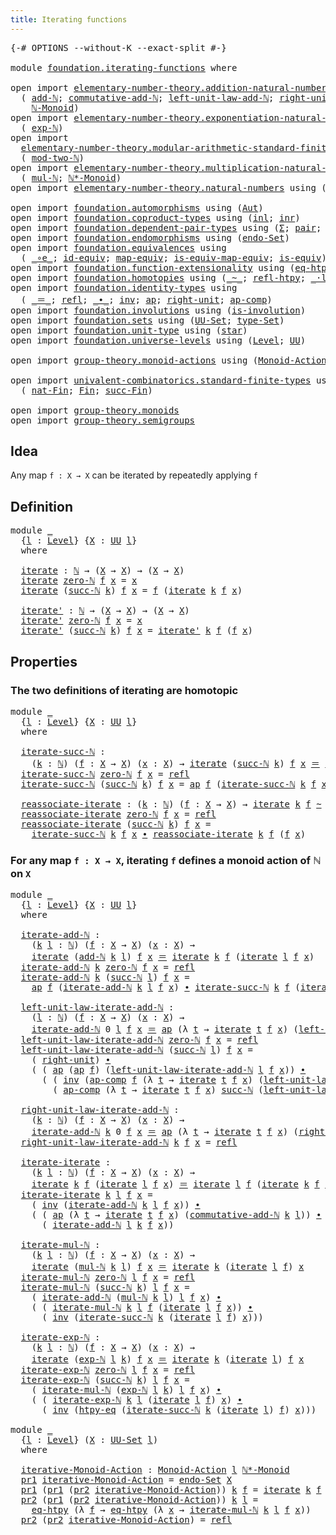 ```yaml
---
title: Iterating functions
---
```


<pre class="Agda"><a id="45" class="Symbol">{-#</a> <a id="49" class="Keyword">OPTIONS</a> <a id="57" class="Pragma">--without-K</a> <a id="69" class="Pragma">--exact-split</a> <a id="83" class="Symbol">#-}</a>

<a id="88" class="Keyword">module</a> <a id="95" href="foundation.iterating-functions.html" class="Module">foundation.iterating-functions</a> <a id="126" class="Keyword">where</a>

<a id="133" class="Keyword">open</a> <a id="138" class="Keyword">import</a> <a id="145" href="elementary-number-theory.addition-natural-numbers.html" class="Module">elementary-number-theory.addition-natural-numbers</a> <a id="195" class="Keyword">using</a>
  <a id="203" class="Symbol">(</a> <a id="205" href="elementary-number-theory.addition-natural-numbers.html#1164" class="Function">add-ℕ</a><a id="210" class="Symbol">;</a> <a id="212" href="elementary-number-theory.addition-natural-numbers.html#2240" class="Function">commutative-add-ℕ</a><a id="229" class="Symbol">;</a> <a id="231" href="elementary-number-theory.addition-natural-numbers.html#1532" class="Function">left-unit-law-add-ℕ</a><a id="250" class="Symbol">;</a> <a id="252" href="elementary-number-theory.addition-natural-numbers.html#1447" class="Function">right-unit-law-add-ℕ</a><a id="272" class="Symbol">;</a>
    <a id="278" href="elementary-number-theory.addition-natural-numbers.html#4840" class="Function">ℕ-Monoid</a><a id="286" class="Symbol">)</a>
<a id="288" class="Keyword">open</a> <a id="293" class="Keyword">import</a> <a id="300" href="elementary-number-theory.exponentiation-natural-numbers.html" class="Module">elementary-number-theory.exponentiation-natural-numbers</a> <a id="356" class="Keyword">using</a>
  <a id="364" class="Symbol">(</a> <a id="366" href="elementary-number-theory.exponentiation-natural-numbers.html#685" class="Function">exp-ℕ</a><a id="371" class="Symbol">)</a>
<a id="373" class="Keyword">open</a> <a id="378" class="Keyword">import</a>
  <a id="387" href="elementary-number-theory.modular-arithmetic-standard-finite-types.html" class="Module">elementary-number-theory.modular-arithmetic-standard-finite-types</a> <a id="453" class="Keyword">using</a>
  <a id="461" class="Symbol">(</a> <a id="463" href="elementary-number-theory.modular-arithmetic-standard-finite-types.html#2970" class="Function">mod-two-ℕ</a><a id="472" class="Symbol">)</a>
<a id="474" class="Keyword">open</a> <a id="479" class="Keyword">import</a> <a id="486" href="elementary-number-theory.multiplication-natural-numbers.html" class="Module">elementary-number-theory.multiplication-natural-numbers</a> <a id="542" class="Keyword">using</a>
  <a id="550" class="Symbol">(</a> <a id="552" href="elementary-number-theory.multiplication-natural-numbers.html#1358" class="Function">mul-ℕ</a><a id="557" class="Symbol">;</a> <a id="559" href="elementary-number-theory.multiplication-natural-numbers.html#8584" class="Function">ℕ*-Monoid</a><a id="568" class="Symbol">)</a>
<a id="570" class="Keyword">open</a> <a id="575" class="Keyword">import</a> <a id="582" href="elementary-number-theory.natural-numbers.html" class="Module">elementary-number-theory.natural-numbers</a> <a id="623" class="Keyword">using</a> <a id="629" class="Symbol">(</a><a id="630" href="elementary-number-theory.natural-numbers.html#1458" class="Datatype">ℕ</a><a id="631" class="Symbol">;</a> <a id="633" href="elementary-number-theory.natural-numbers.html#1479" class="InductiveConstructor">zero-ℕ</a><a id="639" class="Symbol">;</a> <a id="641" href="elementary-number-theory.natural-numbers.html#1492" class="InductiveConstructor">succ-ℕ</a><a id="647" class="Symbol">)</a>

<a id="650" class="Keyword">open</a> <a id="655" class="Keyword">import</a> <a id="662" href="foundation.automorphisms.html" class="Module">foundation.automorphisms</a> <a id="687" class="Keyword">using</a> <a id="693" class="Symbol">(</a><a id="694" href="foundation.automorphisms.html#1297" class="Function">Aut</a><a id="697" class="Symbol">)</a>
<a id="699" class="Keyword">open</a> <a id="704" class="Keyword">import</a> <a id="711" href="foundation.coproduct-types.html" class="Module">foundation.coproduct-types</a> <a id="738" class="Keyword">using</a> <a id="744" class="Symbol">(</a><a id="745" href="foundation.coproduct-types.html#1253" class="InductiveConstructor">inl</a><a id="748" class="Symbol">;</a> <a id="750" href="foundation.coproduct-types.html#1276" class="InductiveConstructor">inr</a><a id="753" class="Symbol">)</a>
<a id="755" class="Keyword">open</a> <a id="760" class="Keyword">import</a> <a id="767" href="foundation.dependent-pair-types.html" class="Module">foundation.dependent-pair-types</a> <a id="799" class="Keyword">using</a> <a id="805" class="Symbol">(</a><a id="806" href="foundation-core.dependent-pair-types.html#515" class="Record">Σ</a><a id="807" class="Symbol">;</a> <a id="809" href="foundation-core.dependent-pair-types.html#588" class="InductiveConstructor">pair</a><a id="813" class="Symbol">;</a> <a id="815" href="foundation-core.dependent-pair-types.html#605" class="Field">pr1</a><a id="818" class="Symbol">;</a> <a id="820" href="foundation-core.dependent-pair-types.html#617" class="Field">pr2</a><a id="823" class="Symbol">)</a>
<a id="825" class="Keyword">open</a> <a id="830" class="Keyword">import</a> <a id="837" href="foundation.endomorphisms.html" class="Module">foundation.endomorphisms</a> <a id="862" class="Keyword">using</a> <a id="868" class="Symbol">(</a><a id="869" href="foundation.endomorphisms.html#947" class="Function">endo-Set</a><a id="877" class="Symbol">)</a>
<a id="879" class="Keyword">open</a> <a id="884" class="Keyword">import</a> <a id="891" href="foundation.equivalences.html" class="Module">foundation.equivalences</a> <a id="915" class="Keyword">using</a>
  <a id="923" class="Symbol">(</a> <a id="925" href="foundation-core.equivalences.html#7869" class="Function Operator">_∘e_</a><a id="929" class="Symbol">;</a> <a id="931" href="foundation-core.equivalences.html#2494" class="Function">id-equiv</a><a id="939" class="Symbol">;</a> <a id="941" href="foundation-core.equivalences.html#1821" class="Function">map-equiv</a><a id="950" class="Symbol">;</a> <a id="952" href="foundation-core.equivalences.html#1876" class="Function">is-equiv-map-equiv</a><a id="970" class="Symbol">;</a> <a id="972" href="foundation-core.equivalences.html#1556" class="Function">is-equiv</a><a id="980" class="Symbol">)</a>
<a id="982" class="Keyword">open</a> <a id="987" class="Keyword">import</a> <a id="994" href="foundation.function-extensionality.html" class="Module">foundation.function-extensionality</a> <a id="1029" class="Keyword">using</a> <a id="1035" class="Symbol">(</a><a id="1036" href="foundation-core.function-extensionality.html#1463" class="Function">eq-htpy</a><a id="1043" class="Symbol">;</a> <a id="1045" href="foundation-core.function-extensionality.html#965" class="Function">htpy-eq</a><a id="1052" class="Symbol">)</a>
<a id="1054" class="Keyword">open</a> <a id="1059" class="Keyword">import</a> <a id="1066" href="foundation.homotopies.html" class="Module">foundation.homotopies</a> <a id="1088" class="Keyword">using</a> <a id="1094" class="Symbol">(</a><a id="1095" href="foundation-core.homotopies.html#627" class="Function Operator">_~_</a><a id="1098" class="Symbol">;</a> <a id="1100" href="foundation-core.homotopies.html#741" class="Function">refl-htpy</a><a id="1109" class="Symbol">;</a> <a id="1111" href="foundation-core.homotopies.html#1877" class="Function Operator">_·l_</a><a id="1115" class="Symbol">)</a>
<a id="1117" class="Keyword">open</a> <a id="1122" class="Keyword">import</a> <a id="1129" href="foundation.identity-types.html" class="Module">foundation.identity-types</a> <a id="1155" class="Keyword">using</a>
  <a id="1163" class="Symbol">(</a> <a id="1165" href="foundation-core.identity-types.html#1865" class="Function Operator">_＝_</a><a id="1168" class="Symbol">;</a> <a id="1170" href="foundation-core.identity-types.html#1820" class="InductiveConstructor">refl</a><a id="1174" class="Symbol">;</a> <a id="1176" href="foundation-core.identity-types.html#2425" class="Function Operator">_∙_</a><a id="1179" class="Symbol">;</a> <a id="1181" href="foundation-core.identity-types.html#2729" class="Function">inv</a><a id="1184" class="Symbol">;</a> <a id="1186" href="foundation-core.identity-types.html#4003" class="Function">ap</a><a id="1188" class="Symbol">;</a> <a id="1190" href="foundation-core.identity-types.html#3074" class="Function">right-unit</a><a id="1200" class="Symbol">;</a> <a id="1202" href="foundation-core.identity-types.html#4263" class="Function">ap-comp</a><a id="1209" class="Symbol">)</a>
<a id="1211" class="Keyword">open</a> <a id="1216" class="Keyword">import</a> <a id="1223" href="foundation.involutions.html" class="Module">foundation.involutions</a> <a id="1246" class="Keyword">using</a> <a id="1252" class="Symbol">(</a><a id="1253" href="foundation.involutions.html#891" class="Function">is-involution</a><a id="1266" class="Symbol">)</a>
<a id="1268" class="Keyword">open</a> <a id="1273" class="Keyword">import</a> <a id="1280" href="foundation.sets.html" class="Module">foundation.sets</a> <a id="1296" class="Keyword">using</a> <a id="1302" class="Symbol">(</a><a id="1303" href="foundation-core.sets.html#1190" class="Function">UU-Set</a><a id="1309" class="Symbol">;</a> <a id="1311" href="foundation-core.sets.html#1304" class="Function">type-Set</a><a id="1319" class="Symbol">)</a>
<a id="1321" class="Keyword">open</a> <a id="1326" class="Keyword">import</a> <a id="1333" href="foundation.unit-type.html" class="Module">foundation.unit-type</a> <a id="1354" class="Keyword">using</a> <a id="1360" class="Symbol">(</a><a id="1361" href="foundation.unit-type.html#1108" class="InductiveConstructor">star</a><a id="1365" class="Symbol">)</a>
<a id="1367" class="Keyword">open</a> <a id="1372" class="Keyword">import</a> <a id="1379" href="foundation.universe-levels.html" class="Module">foundation.universe-levels</a> <a id="1406" class="Keyword">using</a> <a id="1412" class="Symbol">(</a><a id="1413" href="Agda.Primitive.html#597" class="Postulate">Level</a><a id="1418" class="Symbol">;</a> <a id="1420" href="foundation-core.universe-levels.html#235" class="Primitive">UU</a><a id="1422" class="Symbol">)</a>

<a id="1425" class="Keyword">open</a> <a id="1430" class="Keyword">import</a> <a id="1437" href="group-theory.monoid-actions.html" class="Module">group-theory.monoid-actions</a> <a id="1465" class="Keyword">using</a> <a id="1471" class="Symbol">(</a><a id="1472" href="group-theory.monoid-actions.html#607" class="Function">Monoid-Action</a><a id="1485" class="Symbol">)</a>

<a id="1488" class="Keyword">open</a> <a id="1493" class="Keyword">import</a> <a id="1500" href="univalent-combinatorics.standard-finite-types.html" class="Module">univalent-combinatorics.standard-finite-types</a> <a id="1546" class="Keyword">using</a>
  <a id="1554" class="Symbol">(</a> <a id="1556" href="univalent-combinatorics.standard-finite-types.html#5814" class="Function">nat-Fin</a><a id="1563" class="Symbol">;</a> <a id="1565" href="univalent-combinatorics.standard-finite-types.html#2293" class="Function">Fin</a><a id="1568" class="Symbol">;</a> <a id="1570" href="univalent-combinatorics.standard-finite-types.html#7812" class="Function">succ-Fin</a><a id="1578" class="Symbol">)</a>

<a id="1581" class="Keyword">open</a> <a id="1586" class="Keyword">import</a> <a id="1593" href="group-theory.monoids.html" class="Module">group-theory.monoids</a>
<a id="1614" class="Keyword">open</a> <a id="1619" class="Keyword">import</a> <a id="1626" href="group-theory.semigroups.html" class="Module">group-theory.semigroups</a>
</pre>
## Idea

Any map `f : X → X` can be iterated by repeatedly applying `f`

## Definition

<pre class="Agda"><a id="1751" class="Keyword">module</a> <a id="1758" href="foundation.iterating-functions.html#1758" class="Module">_</a>
  <a id="1762" class="Symbol">{</a><a id="1763" href="foundation.iterating-functions.html#1763" class="Bound">l</a> <a id="1765" class="Symbol">:</a> <a id="1767" href="Agda.Primitive.html#597" class="Postulate">Level</a><a id="1772" class="Symbol">}</a> <a id="1774" class="Symbol">{</a><a id="1775" href="foundation.iterating-functions.html#1775" class="Bound">X</a> <a id="1777" class="Symbol">:</a> <a id="1779" href="foundation-core.universe-levels.html#235" class="Primitive">UU</a> <a id="1782" href="foundation.iterating-functions.html#1763" class="Bound">l</a><a id="1783" class="Symbol">}</a>
  <a id="1787" class="Keyword">where</a>
  
  <a id="1798" href="foundation.iterating-functions.html#1798" class="Function">iterate</a> <a id="1806" class="Symbol">:</a> <a id="1808" href="elementary-number-theory.natural-numbers.html#1458" class="Datatype">ℕ</a> <a id="1810" class="Symbol">→</a> <a id="1812" class="Symbol">(</a><a id="1813" href="foundation.iterating-functions.html#1775" class="Bound">X</a> <a id="1815" class="Symbol">→</a> <a id="1817" href="foundation.iterating-functions.html#1775" class="Bound">X</a><a id="1818" class="Symbol">)</a> <a id="1820" class="Symbol">→</a> <a id="1822" class="Symbol">(</a><a id="1823" href="foundation.iterating-functions.html#1775" class="Bound">X</a> <a id="1825" class="Symbol">→</a> <a id="1827" href="foundation.iterating-functions.html#1775" class="Bound">X</a><a id="1828" class="Symbol">)</a>
  <a id="1832" href="foundation.iterating-functions.html#1798" class="Function">iterate</a> <a id="1840" href="elementary-number-theory.natural-numbers.html#1479" class="InductiveConstructor">zero-ℕ</a> <a id="1847" href="foundation.iterating-functions.html#1847" class="Bound">f</a> <a id="1849" href="foundation.iterating-functions.html#1849" class="Bound">x</a> <a id="1851" class="Symbol">=</a> <a id="1853" href="foundation.iterating-functions.html#1849" class="Bound">x</a>
  <a id="1857" href="foundation.iterating-functions.html#1798" class="Function">iterate</a> <a id="1865" class="Symbol">(</a><a id="1866" href="elementary-number-theory.natural-numbers.html#1492" class="InductiveConstructor">succ-ℕ</a> <a id="1873" href="foundation.iterating-functions.html#1873" class="Bound">k</a><a id="1874" class="Symbol">)</a> <a id="1876" href="foundation.iterating-functions.html#1876" class="Bound">f</a> <a id="1878" href="foundation.iterating-functions.html#1878" class="Bound">x</a> <a id="1880" class="Symbol">=</a> <a id="1882" href="foundation.iterating-functions.html#1876" class="Bound">f</a> <a id="1884" class="Symbol">(</a><a id="1885" href="foundation.iterating-functions.html#1798" class="Function">iterate</a> <a id="1893" href="foundation.iterating-functions.html#1873" class="Bound">k</a> <a id="1895" href="foundation.iterating-functions.html#1876" class="Bound">f</a> <a id="1897" href="foundation.iterating-functions.html#1878" class="Bound">x</a><a id="1898" class="Symbol">)</a>

  <a id="1903" href="foundation.iterating-functions.html#1903" class="Function">iterate&#39;</a> <a id="1912" class="Symbol">:</a> <a id="1914" href="elementary-number-theory.natural-numbers.html#1458" class="Datatype">ℕ</a> <a id="1916" class="Symbol">→</a> <a id="1918" class="Symbol">(</a><a id="1919" href="foundation.iterating-functions.html#1775" class="Bound">X</a> <a id="1921" class="Symbol">→</a> <a id="1923" href="foundation.iterating-functions.html#1775" class="Bound">X</a><a id="1924" class="Symbol">)</a> <a id="1926" class="Symbol">→</a> <a id="1928" class="Symbol">(</a><a id="1929" href="foundation.iterating-functions.html#1775" class="Bound">X</a> <a id="1931" class="Symbol">→</a> <a id="1933" href="foundation.iterating-functions.html#1775" class="Bound">X</a><a id="1934" class="Symbol">)</a>
  <a id="1938" href="foundation.iterating-functions.html#1903" class="Function">iterate&#39;</a> <a id="1947" href="elementary-number-theory.natural-numbers.html#1479" class="InductiveConstructor">zero-ℕ</a> <a id="1954" href="foundation.iterating-functions.html#1954" class="Bound">f</a> <a id="1956" href="foundation.iterating-functions.html#1956" class="Bound">x</a> <a id="1958" class="Symbol">=</a> <a id="1960" href="foundation.iterating-functions.html#1956" class="Bound">x</a>
  <a id="1964" href="foundation.iterating-functions.html#1903" class="Function">iterate&#39;</a> <a id="1973" class="Symbol">(</a><a id="1974" href="elementary-number-theory.natural-numbers.html#1492" class="InductiveConstructor">succ-ℕ</a> <a id="1981" href="foundation.iterating-functions.html#1981" class="Bound">k</a><a id="1982" class="Symbol">)</a> <a id="1984" href="foundation.iterating-functions.html#1984" class="Bound">f</a> <a id="1986" href="foundation.iterating-functions.html#1986" class="Bound">x</a> <a id="1988" class="Symbol">=</a> <a id="1990" href="foundation.iterating-functions.html#1903" class="Function">iterate&#39;</a> <a id="1999" href="foundation.iterating-functions.html#1981" class="Bound">k</a> <a id="2001" href="foundation.iterating-functions.html#1984" class="Bound">f</a> <a id="2003" class="Symbol">(</a><a id="2004" href="foundation.iterating-functions.html#1984" class="Bound">f</a> <a id="2006" href="foundation.iterating-functions.html#1986" class="Bound">x</a><a id="2007" class="Symbol">)</a>
</pre>
## Properties

### The two definitions of iterating are homotopic

<pre class="Agda"><a id="2089" class="Keyword">module</a> <a id="2096" href="foundation.iterating-functions.html#2096" class="Module">_</a>
  <a id="2100" class="Symbol">{</a><a id="2101" href="foundation.iterating-functions.html#2101" class="Bound">l</a> <a id="2103" class="Symbol">:</a> <a id="2105" href="Agda.Primitive.html#597" class="Postulate">Level</a><a id="2110" class="Symbol">}</a> <a id="2112" class="Symbol">{</a><a id="2113" href="foundation.iterating-functions.html#2113" class="Bound">X</a> <a id="2115" class="Symbol">:</a> <a id="2117" href="foundation-core.universe-levels.html#235" class="Primitive">UU</a> <a id="2120" href="foundation.iterating-functions.html#2101" class="Bound">l</a><a id="2121" class="Symbol">}</a>
  <a id="2125" class="Keyword">where</a>

  <a id="2134" href="foundation.iterating-functions.html#2134" class="Function">iterate-succ-ℕ</a> <a id="2149" class="Symbol">:</a>
    <a id="2155" class="Symbol">(</a><a id="2156" href="foundation.iterating-functions.html#2156" class="Bound">k</a> <a id="2158" class="Symbol">:</a> <a id="2160" href="elementary-number-theory.natural-numbers.html#1458" class="Datatype">ℕ</a><a id="2161" class="Symbol">)</a> <a id="2163" class="Symbol">(</a><a id="2164" href="foundation.iterating-functions.html#2164" class="Bound">f</a> <a id="2166" class="Symbol">:</a> <a id="2168" href="foundation.iterating-functions.html#2113" class="Bound">X</a> <a id="2170" class="Symbol">→</a> <a id="2172" href="foundation.iterating-functions.html#2113" class="Bound">X</a><a id="2173" class="Symbol">)</a> <a id="2175" class="Symbol">(</a><a id="2176" href="foundation.iterating-functions.html#2176" class="Bound">x</a> <a id="2178" class="Symbol">:</a> <a id="2180" href="foundation.iterating-functions.html#2113" class="Bound">X</a><a id="2181" class="Symbol">)</a> <a id="2183" class="Symbol">→</a> <a id="2185" href="foundation.iterating-functions.html#1798" class="Function">iterate</a> <a id="2193" class="Symbol">(</a><a id="2194" href="elementary-number-theory.natural-numbers.html#1492" class="InductiveConstructor">succ-ℕ</a> <a id="2201" href="foundation.iterating-functions.html#2156" class="Bound">k</a><a id="2202" class="Symbol">)</a> <a id="2204" href="foundation.iterating-functions.html#2164" class="Bound">f</a> <a id="2206" href="foundation.iterating-functions.html#2176" class="Bound">x</a> <a id="2208" href="foundation-core.identity-types.html#1865" class="Function Operator">＝</a> <a id="2210" href="foundation.iterating-functions.html#1798" class="Function">iterate</a> <a id="2218" href="foundation.iterating-functions.html#2156" class="Bound">k</a> <a id="2220" href="foundation.iterating-functions.html#2164" class="Bound">f</a> <a id="2222" class="Symbol">(</a><a id="2223" href="foundation.iterating-functions.html#2164" class="Bound">f</a> <a id="2225" href="foundation.iterating-functions.html#2176" class="Bound">x</a><a id="2226" class="Symbol">)</a>
  <a id="2230" href="foundation.iterating-functions.html#2134" class="Function">iterate-succ-ℕ</a> <a id="2245" href="elementary-number-theory.natural-numbers.html#1479" class="InductiveConstructor">zero-ℕ</a> <a id="2252" href="foundation.iterating-functions.html#2252" class="Bound">f</a> <a id="2254" href="foundation.iterating-functions.html#2254" class="Bound">x</a> <a id="2256" class="Symbol">=</a> <a id="2258" href="foundation-core.identity-types.html#1820" class="InductiveConstructor">refl</a>
  <a id="2265" href="foundation.iterating-functions.html#2134" class="Function">iterate-succ-ℕ</a> <a id="2280" class="Symbol">(</a><a id="2281" href="elementary-number-theory.natural-numbers.html#1492" class="InductiveConstructor">succ-ℕ</a> <a id="2288" href="foundation.iterating-functions.html#2288" class="Bound">k</a><a id="2289" class="Symbol">)</a> <a id="2291" href="foundation.iterating-functions.html#2291" class="Bound">f</a> <a id="2293" href="foundation.iterating-functions.html#2293" class="Bound">x</a> <a id="2295" class="Symbol">=</a> <a id="2297" href="foundation-core.identity-types.html#4003" class="Function">ap</a> <a id="2300" href="foundation.iterating-functions.html#2291" class="Bound">f</a> <a id="2302" class="Symbol">(</a><a id="2303" href="foundation.iterating-functions.html#2134" class="Function">iterate-succ-ℕ</a> <a id="2318" href="foundation.iterating-functions.html#2288" class="Bound">k</a> <a id="2320" href="foundation.iterating-functions.html#2291" class="Bound">f</a> <a id="2322" href="foundation.iterating-functions.html#2293" class="Bound">x</a><a id="2323" class="Symbol">)</a>

  <a id="2328" href="foundation.iterating-functions.html#2328" class="Function">reassociate-iterate</a> <a id="2348" class="Symbol">:</a> <a id="2350" class="Symbol">(</a><a id="2351" href="foundation.iterating-functions.html#2351" class="Bound">k</a> <a id="2353" class="Symbol">:</a> <a id="2355" href="elementary-number-theory.natural-numbers.html#1458" class="Datatype">ℕ</a><a id="2356" class="Symbol">)</a> <a id="2358" class="Symbol">(</a><a id="2359" href="foundation.iterating-functions.html#2359" class="Bound">f</a> <a id="2361" class="Symbol">:</a> <a id="2363" href="foundation.iterating-functions.html#2113" class="Bound">X</a> <a id="2365" class="Symbol">→</a> <a id="2367" href="foundation.iterating-functions.html#2113" class="Bound">X</a><a id="2368" class="Symbol">)</a> <a id="2370" class="Symbol">→</a> <a id="2372" href="foundation.iterating-functions.html#1798" class="Function">iterate</a> <a id="2380" href="foundation.iterating-functions.html#2351" class="Bound">k</a> <a id="2382" href="foundation.iterating-functions.html#2359" class="Bound">f</a> <a id="2384" href="foundation-core.homotopies.html#627" class="Function Operator">~</a> <a id="2386" href="foundation.iterating-functions.html#1903" class="Function">iterate&#39;</a> <a id="2395" href="foundation.iterating-functions.html#2351" class="Bound">k</a> <a id="2397" href="foundation.iterating-functions.html#2359" class="Bound">f</a>
  <a id="2401" href="foundation.iterating-functions.html#2328" class="Function">reassociate-iterate</a> <a id="2421" href="elementary-number-theory.natural-numbers.html#1479" class="InductiveConstructor">zero-ℕ</a> <a id="2428" href="foundation.iterating-functions.html#2428" class="Bound">f</a> <a id="2430" href="foundation.iterating-functions.html#2430" class="Bound">x</a> <a id="2432" class="Symbol">=</a> <a id="2434" href="foundation-core.identity-types.html#1820" class="InductiveConstructor">refl</a>
  <a id="2441" href="foundation.iterating-functions.html#2328" class="Function">reassociate-iterate</a> <a id="2461" class="Symbol">(</a><a id="2462" href="elementary-number-theory.natural-numbers.html#1492" class="InductiveConstructor">succ-ℕ</a> <a id="2469" href="foundation.iterating-functions.html#2469" class="Bound">k</a><a id="2470" class="Symbol">)</a> <a id="2472" href="foundation.iterating-functions.html#2472" class="Bound">f</a> <a id="2474" href="foundation.iterating-functions.html#2474" class="Bound">x</a> <a id="2476" class="Symbol">=</a>
    <a id="2482" href="foundation.iterating-functions.html#2134" class="Function">iterate-succ-ℕ</a> <a id="2497" href="foundation.iterating-functions.html#2469" class="Bound">k</a> <a id="2499" href="foundation.iterating-functions.html#2472" class="Bound">f</a> <a id="2501" href="foundation.iterating-functions.html#2474" class="Bound">x</a> <a id="2503" href="foundation-core.identity-types.html#2425" class="Function Operator">∙</a> <a id="2505" href="foundation.iterating-functions.html#2328" class="Function">reassociate-iterate</a> <a id="2525" href="foundation.iterating-functions.html#2469" class="Bound">k</a> <a id="2527" href="foundation.iterating-functions.html#2472" class="Bound">f</a> <a id="2529" class="Symbol">(</a><a id="2530" href="foundation.iterating-functions.html#2472" class="Bound">f</a> <a id="2532" href="foundation.iterating-functions.html#2474" class="Bound">x</a><a id="2533" class="Symbol">)</a>
</pre>
### For any map `f : X → X`, iterating `f` defines a monoid action of ℕ on `X`

<pre class="Agda"><a id="2628" class="Keyword">module</a> <a id="2635" href="foundation.iterating-functions.html#2635" class="Module">_</a>
  <a id="2639" class="Symbol">{</a><a id="2640" href="foundation.iterating-functions.html#2640" class="Bound">l</a> <a id="2642" class="Symbol">:</a> <a id="2644" href="Agda.Primitive.html#597" class="Postulate">Level</a><a id="2649" class="Symbol">}</a> <a id="2651" class="Symbol">{</a><a id="2652" href="foundation.iterating-functions.html#2652" class="Bound">X</a> <a id="2654" class="Symbol">:</a> <a id="2656" href="foundation-core.universe-levels.html#235" class="Primitive">UU</a> <a id="2659" href="foundation.iterating-functions.html#2640" class="Bound">l</a><a id="2660" class="Symbol">}</a>
  <a id="2664" class="Keyword">where</a>

  <a id="2673" href="foundation.iterating-functions.html#2673" class="Function">iterate-add-ℕ</a> <a id="2687" class="Symbol">:</a>
    <a id="2693" class="Symbol">(</a><a id="2694" href="foundation.iterating-functions.html#2694" class="Bound">k</a> <a id="2696" href="foundation.iterating-functions.html#2696" class="Bound">l</a> <a id="2698" class="Symbol">:</a> <a id="2700" href="elementary-number-theory.natural-numbers.html#1458" class="Datatype">ℕ</a><a id="2701" class="Symbol">)</a> <a id="2703" class="Symbol">(</a><a id="2704" href="foundation.iterating-functions.html#2704" class="Bound">f</a> <a id="2706" class="Symbol">:</a> <a id="2708" href="foundation.iterating-functions.html#2652" class="Bound">X</a> <a id="2710" class="Symbol">→</a> <a id="2712" href="foundation.iterating-functions.html#2652" class="Bound">X</a><a id="2713" class="Symbol">)</a> <a id="2715" class="Symbol">(</a><a id="2716" href="foundation.iterating-functions.html#2716" class="Bound">x</a> <a id="2718" class="Symbol">:</a> <a id="2720" href="foundation.iterating-functions.html#2652" class="Bound">X</a><a id="2721" class="Symbol">)</a> <a id="2723" class="Symbol">→</a>
    <a id="2729" href="foundation.iterating-functions.html#1798" class="Function">iterate</a> <a id="2737" class="Symbol">(</a><a id="2738" href="elementary-number-theory.addition-natural-numbers.html#1164" class="Function">add-ℕ</a> <a id="2744" href="foundation.iterating-functions.html#2694" class="Bound">k</a> <a id="2746" href="foundation.iterating-functions.html#2696" class="Bound">l</a><a id="2747" class="Symbol">)</a> <a id="2749" href="foundation.iterating-functions.html#2704" class="Bound">f</a> <a id="2751" href="foundation.iterating-functions.html#2716" class="Bound">x</a> <a id="2753" href="foundation-core.identity-types.html#1865" class="Function Operator">＝</a> <a id="2755" href="foundation.iterating-functions.html#1798" class="Function">iterate</a> <a id="2763" href="foundation.iterating-functions.html#2694" class="Bound">k</a> <a id="2765" href="foundation.iterating-functions.html#2704" class="Bound">f</a> <a id="2767" class="Symbol">(</a><a id="2768" href="foundation.iterating-functions.html#1798" class="Function">iterate</a> <a id="2776" href="foundation.iterating-functions.html#2696" class="Bound">l</a> <a id="2778" href="foundation.iterating-functions.html#2704" class="Bound">f</a> <a id="2780" href="foundation.iterating-functions.html#2716" class="Bound">x</a><a id="2781" class="Symbol">)</a>
  <a id="2785" href="foundation.iterating-functions.html#2673" class="Function">iterate-add-ℕ</a> <a id="2799" href="foundation.iterating-functions.html#2799" class="Bound">k</a> <a id="2801" href="elementary-number-theory.natural-numbers.html#1479" class="InductiveConstructor">zero-ℕ</a> <a id="2808" href="foundation.iterating-functions.html#2808" class="Bound">f</a> <a id="2810" href="foundation.iterating-functions.html#2810" class="Bound">x</a> <a id="2812" class="Symbol">=</a> <a id="2814" href="foundation-core.identity-types.html#1820" class="InductiveConstructor">refl</a>
  <a id="2821" href="foundation.iterating-functions.html#2673" class="Function">iterate-add-ℕ</a> <a id="2835" href="foundation.iterating-functions.html#2835" class="Bound">k</a> <a id="2837" class="Symbol">(</a><a id="2838" href="elementary-number-theory.natural-numbers.html#1492" class="InductiveConstructor">succ-ℕ</a> <a id="2845" href="foundation.iterating-functions.html#2845" class="Bound">l</a><a id="2846" class="Symbol">)</a> <a id="2848" href="foundation.iterating-functions.html#2848" class="Bound">f</a> <a id="2850" href="foundation.iterating-functions.html#2850" class="Bound">x</a> <a id="2852" class="Symbol">=</a>
    <a id="2858" href="foundation-core.identity-types.html#4003" class="Function">ap</a> <a id="2861" href="foundation.iterating-functions.html#2848" class="Bound">f</a> <a id="2863" class="Symbol">(</a><a id="2864" href="foundation.iterating-functions.html#2673" class="Function">iterate-add-ℕ</a> <a id="2878" href="foundation.iterating-functions.html#2835" class="Bound">k</a> <a id="2880" href="foundation.iterating-functions.html#2845" class="Bound">l</a> <a id="2882" href="foundation.iterating-functions.html#2848" class="Bound">f</a> <a id="2884" href="foundation.iterating-functions.html#2850" class="Bound">x</a><a id="2885" class="Symbol">)</a> <a id="2887" href="foundation-core.identity-types.html#2425" class="Function Operator">∙</a> <a id="2889" href="foundation.iterating-functions.html#2134" class="Function">iterate-succ-ℕ</a> <a id="2904" href="foundation.iterating-functions.html#2835" class="Bound">k</a> <a id="2906" href="foundation.iterating-functions.html#2848" class="Bound">f</a> <a id="2908" class="Symbol">(</a><a id="2909" href="foundation.iterating-functions.html#1798" class="Function">iterate</a> <a id="2917" href="foundation.iterating-functions.html#2845" class="Bound">l</a> <a id="2919" href="foundation.iterating-functions.html#2848" class="Bound">f</a> <a id="2921" href="foundation.iterating-functions.html#2850" class="Bound">x</a><a id="2922" class="Symbol">)</a>

  <a id="2927" href="foundation.iterating-functions.html#2927" class="Function">left-unit-law-iterate-add-ℕ</a> <a id="2955" class="Symbol">:</a>
    <a id="2961" class="Symbol">(</a><a id="2962" href="foundation.iterating-functions.html#2962" class="Bound">l</a> <a id="2964" class="Symbol">:</a> <a id="2966" href="elementary-number-theory.natural-numbers.html#1458" class="Datatype">ℕ</a><a id="2967" class="Symbol">)</a> <a id="2969" class="Symbol">(</a><a id="2970" href="foundation.iterating-functions.html#2970" class="Bound">f</a> <a id="2972" class="Symbol">:</a> <a id="2974" href="foundation.iterating-functions.html#2652" class="Bound">X</a> <a id="2976" class="Symbol">→</a> <a id="2978" href="foundation.iterating-functions.html#2652" class="Bound">X</a><a id="2979" class="Symbol">)</a> <a id="2981" class="Symbol">(</a><a id="2982" href="foundation.iterating-functions.html#2982" class="Bound">x</a> <a id="2984" class="Symbol">:</a> <a id="2986" href="foundation.iterating-functions.html#2652" class="Bound">X</a><a id="2987" class="Symbol">)</a> <a id="2989" class="Symbol">→</a>
    <a id="2995" href="foundation.iterating-functions.html#2673" class="Function">iterate-add-ℕ</a> <a id="3009" class="Number">0</a> <a id="3011" href="foundation.iterating-functions.html#2962" class="Bound">l</a> <a id="3013" href="foundation.iterating-functions.html#2970" class="Bound">f</a> <a id="3015" href="foundation.iterating-functions.html#2982" class="Bound">x</a> <a id="3017" href="foundation-core.identity-types.html#1865" class="Function Operator">＝</a> <a id="3019" href="foundation-core.identity-types.html#4003" class="Function">ap</a> <a id="3022" class="Symbol">(λ</a> <a id="3025" href="foundation.iterating-functions.html#3025" class="Bound">t</a> <a id="3027" class="Symbol">→</a> <a id="3029" href="foundation.iterating-functions.html#1798" class="Function">iterate</a> <a id="3037" href="foundation.iterating-functions.html#3025" class="Bound">t</a> <a id="3039" href="foundation.iterating-functions.html#2970" class="Bound">f</a> <a id="3041" href="foundation.iterating-functions.html#2982" class="Bound">x</a><a id="3042" class="Symbol">)</a> <a id="3044" class="Symbol">(</a><a id="3045" href="elementary-number-theory.addition-natural-numbers.html#1532" class="Function">left-unit-law-add-ℕ</a> <a id="3065" href="foundation.iterating-functions.html#2962" class="Bound">l</a><a id="3066" class="Symbol">)</a>
  <a id="3070" href="foundation.iterating-functions.html#2927" class="Function">left-unit-law-iterate-add-ℕ</a> <a id="3098" href="elementary-number-theory.natural-numbers.html#1479" class="InductiveConstructor">zero-ℕ</a> <a id="3105" href="foundation.iterating-functions.html#3105" class="Bound">f</a> <a id="3107" href="foundation.iterating-functions.html#3107" class="Bound">x</a> <a id="3109" class="Symbol">=</a> <a id="3111" href="foundation-core.identity-types.html#1820" class="InductiveConstructor">refl</a>
  <a id="3118" href="foundation.iterating-functions.html#2927" class="Function">left-unit-law-iterate-add-ℕ</a> <a id="3146" class="Symbol">(</a><a id="3147" href="elementary-number-theory.natural-numbers.html#1492" class="InductiveConstructor">succ-ℕ</a> <a id="3154" href="foundation.iterating-functions.html#3154" class="Bound">l</a><a id="3155" class="Symbol">)</a> <a id="3157" href="foundation.iterating-functions.html#3157" class="Bound">f</a> <a id="3159" href="foundation.iterating-functions.html#3159" class="Bound">x</a> <a id="3161" class="Symbol">=</a>
    <a id="3167" class="Symbol">(</a> <a id="3169" href="foundation-core.identity-types.html#3074" class="Function">right-unit</a><a id="3179" class="Symbol">)</a> <a id="3181" href="foundation-core.identity-types.html#2425" class="Function Operator">∙</a>
    <a id="3187" class="Symbol">(</a> <a id="3189" class="Symbol">(</a> <a id="3191" href="foundation-core.identity-types.html#4003" class="Function">ap</a> <a id="3194" class="Symbol">(</a><a id="3195" href="foundation-core.identity-types.html#4003" class="Function">ap</a> <a id="3198" href="foundation.iterating-functions.html#3157" class="Bound">f</a><a id="3199" class="Symbol">)</a> <a id="3201" class="Symbol">(</a><a id="3202" href="foundation.iterating-functions.html#2927" class="Function">left-unit-law-iterate-add-ℕ</a> <a id="3230" href="foundation.iterating-functions.html#3154" class="Bound">l</a> <a id="3232" href="foundation.iterating-functions.html#3157" class="Bound">f</a> <a id="3234" href="foundation.iterating-functions.html#3159" class="Bound">x</a><a id="3235" class="Symbol">))</a> <a id="3238" href="foundation-core.identity-types.html#2425" class="Function Operator">∙</a>
      <a id="3246" class="Symbol">(</a> <a id="3248" class="Symbol">(</a> <a id="3250" href="foundation-core.identity-types.html#2729" class="Function">inv</a> <a id="3254" class="Symbol">(</a><a id="3255" href="foundation-core.identity-types.html#4263" class="Function">ap-comp</a> <a id="3263" href="foundation.iterating-functions.html#3157" class="Bound">f</a> <a id="3265" class="Symbol">(λ</a> <a id="3268" href="foundation.iterating-functions.html#3268" class="Bound">t</a> <a id="3270" class="Symbol">→</a> <a id="3272" href="foundation.iterating-functions.html#1798" class="Function">iterate</a> <a id="3280" href="foundation.iterating-functions.html#3268" class="Bound">t</a> <a id="3282" href="foundation.iterating-functions.html#3157" class="Bound">f</a> <a id="3284" href="foundation.iterating-functions.html#3159" class="Bound">x</a><a id="3285" class="Symbol">)</a> <a id="3287" class="Symbol">(</a><a id="3288" href="elementary-number-theory.addition-natural-numbers.html#1532" class="Function">left-unit-law-add-ℕ</a> <a id="3308" href="foundation.iterating-functions.html#3154" class="Bound">l</a><a id="3309" class="Symbol">)))</a> <a id="3313" href="foundation-core.identity-types.html#2425" class="Function Operator">∙</a>
        <a id="3323" class="Symbol">(</a> <a id="3325" href="foundation-core.identity-types.html#4263" class="Function">ap-comp</a> <a id="3333" class="Symbol">(λ</a> <a id="3336" href="foundation.iterating-functions.html#3336" class="Bound">t</a> <a id="3338" class="Symbol">→</a> <a id="3340" href="foundation.iterating-functions.html#1798" class="Function">iterate</a> <a id="3348" href="foundation.iterating-functions.html#3336" class="Bound">t</a> <a id="3350" href="foundation.iterating-functions.html#3157" class="Bound">f</a> <a id="3352" href="foundation.iterating-functions.html#3159" class="Bound">x</a><a id="3353" class="Symbol">)</a> <a id="3355" href="elementary-number-theory.natural-numbers.html#1492" class="InductiveConstructor">succ-ℕ</a> <a id="3362" class="Symbol">(</a><a id="3363" href="elementary-number-theory.addition-natural-numbers.html#1532" class="Function">left-unit-law-add-ℕ</a> <a id="3383" href="foundation.iterating-functions.html#3154" class="Bound">l</a><a id="3384" class="Symbol">))))</a>

  <a id="3392" href="foundation.iterating-functions.html#3392" class="Function">right-unit-law-iterate-add-ℕ</a> <a id="3421" class="Symbol">:</a>
    <a id="3427" class="Symbol">(</a><a id="3428" href="foundation.iterating-functions.html#3428" class="Bound">k</a> <a id="3430" class="Symbol">:</a> <a id="3432" href="elementary-number-theory.natural-numbers.html#1458" class="Datatype">ℕ</a><a id="3433" class="Symbol">)</a> <a id="3435" class="Symbol">(</a><a id="3436" href="foundation.iterating-functions.html#3436" class="Bound">f</a> <a id="3438" class="Symbol">:</a> <a id="3440" href="foundation.iterating-functions.html#2652" class="Bound">X</a> <a id="3442" class="Symbol">→</a> <a id="3444" href="foundation.iterating-functions.html#2652" class="Bound">X</a><a id="3445" class="Symbol">)</a> <a id="3447" class="Symbol">(</a><a id="3448" href="foundation.iterating-functions.html#3448" class="Bound">x</a> <a id="3450" class="Symbol">:</a> <a id="3452" href="foundation.iterating-functions.html#2652" class="Bound">X</a><a id="3453" class="Symbol">)</a> <a id="3455" class="Symbol">→</a>
    <a id="3461" href="foundation.iterating-functions.html#2673" class="Function">iterate-add-ℕ</a> <a id="3475" href="foundation.iterating-functions.html#3428" class="Bound">k</a> <a id="3477" class="Number">0</a> <a id="3479" href="foundation.iterating-functions.html#3436" class="Bound">f</a> <a id="3481" href="foundation.iterating-functions.html#3448" class="Bound">x</a> <a id="3483" href="foundation-core.identity-types.html#1865" class="Function Operator">＝</a> <a id="3485" href="foundation-core.identity-types.html#4003" class="Function">ap</a> <a id="3488" class="Symbol">(λ</a> <a id="3491" href="foundation.iterating-functions.html#3491" class="Bound">t</a> <a id="3493" class="Symbol">→</a> <a id="3495" href="foundation.iterating-functions.html#1798" class="Function">iterate</a> <a id="3503" href="foundation.iterating-functions.html#3491" class="Bound">t</a> <a id="3505" href="foundation.iterating-functions.html#3436" class="Bound">f</a> <a id="3507" href="foundation.iterating-functions.html#3448" class="Bound">x</a><a id="3508" class="Symbol">)</a> <a id="3510" class="Symbol">(</a><a id="3511" href="elementary-number-theory.addition-natural-numbers.html#1447" class="Function">right-unit-law-add-ℕ</a> <a id="3532" href="foundation.iterating-functions.html#3428" class="Bound">k</a><a id="3533" class="Symbol">)</a>
  <a id="3537" href="foundation.iterating-functions.html#3392" class="Function">right-unit-law-iterate-add-ℕ</a> <a id="3566" href="foundation.iterating-functions.html#3566" class="Bound">k</a> <a id="3568" href="foundation.iterating-functions.html#3568" class="Bound">f</a> <a id="3570" href="foundation.iterating-functions.html#3570" class="Bound">x</a> <a id="3572" class="Symbol">=</a> <a id="3574" href="foundation-core.identity-types.html#1820" class="InductiveConstructor">refl</a>

  <a id="3582" href="foundation.iterating-functions.html#3582" class="Function">iterate-iterate</a> <a id="3598" class="Symbol">:</a>
    <a id="3604" class="Symbol">(</a><a id="3605" href="foundation.iterating-functions.html#3605" class="Bound">k</a> <a id="3607" href="foundation.iterating-functions.html#3607" class="Bound">l</a> <a id="3609" class="Symbol">:</a> <a id="3611" href="elementary-number-theory.natural-numbers.html#1458" class="Datatype">ℕ</a><a id="3612" class="Symbol">)</a> <a id="3614" class="Symbol">(</a><a id="3615" href="foundation.iterating-functions.html#3615" class="Bound">f</a> <a id="3617" class="Symbol">:</a> <a id="3619" href="foundation.iterating-functions.html#2652" class="Bound">X</a> <a id="3621" class="Symbol">→</a> <a id="3623" href="foundation.iterating-functions.html#2652" class="Bound">X</a><a id="3624" class="Symbol">)</a> <a id="3626" class="Symbol">(</a><a id="3627" href="foundation.iterating-functions.html#3627" class="Bound">x</a> <a id="3629" class="Symbol">:</a> <a id="3631" href="foundation.iterating-functions.html#2652" class="Bound">X</a><a id="3632" class="Symbol">)</a> <a id="3634" class="Symbol">→</a>
    <a id="3640" href="foundation.iterating-functions.html#1798" class="Function">iterate</a> <a id="3648" href="foundation.iterating-functions.html#3605" class="Bound">k</a> <a id="3650" href="foundation.iterating-functions.html#3615" class="Bound">f</a> <a id="3652" class="Symbol">(</a><a id="3653" href="foundation.iterating-functions.html#1798" class="Function">iterate</a> <a id="3661" href="foundation.iterating-functions.html#3607" class="Bound">l</a> <a id="3663" href="foundation.iterating-functions.html#3615" class="Bound">f</a> <a id="3665" href="foundation.iterating-functions.html#3627" class="Bound">x</a><a id="3666" class="Symbol">)</a> <a id="3668" href="foundation-core.identity-types.html#1865" class="Function Operator">＝</a> <a id="3670" href="foundation.iterating-functions.html#1798" class="Function">iterate</a> <a id="3678" href="foundation.iterating-functions.html#3607" class="Bound">l</a> <a id="3680" href="foundation.iterating-functions.html#3615" class="Bound">f</a> <a id="3682" class="Symbol">(</a><a id="3683" href="foundation.iterating-functions.html#1798" class="Function">iterate</a> <a id="3691" href="foundation.iterating-functions.html#3605" class="Bound">k</a> <a id="3693" href="foundation.iterating-functions.html#3615" class="Bound">f</a> <a id="3695" href="foundation.iterating-functions.html#3627" class="Bound">x</a><a id="3696" class="Symbol">)</a>
  <a id="3700" href="foundation.iterating-functions.html#3582" class="Function">iterate-iterate</a> <a id="3716" href="foundation.iterating-functions.html#3716" class="Bound">k</a> <a id="3718" href="foundation.iterating-functions.html#3718" class="Bound">l</a> <a id="3720" href="foundation.iterating-functions.html#3720" class="Bound">f</a> <a id="3722" href="foundation.iterating-functions.html#3722" class="Bound">x</a> <a id="3724" class="Symbol">=</a>
    <a id="3730" class="Symbol">(</a> <a id="3732" href="foundation-core.identity-types.html#2729" class="Function">inv</a> <a id="3736" class="Symbol">(</a><a id="3737" href="foundation.iterating-functions.html#2673" class="Function">iterate-add-ℕ</a> <a id="3751" href="foundation.iterating-functions.html#3716" class="Bound">k</a> <a id="3753" href="foundation.iterating-functions.html#3718" class="Bound">l</a> <a id="3755" href="foundation.iterating-functions.html#3720" class="Bound">f</a> <a id="3757" href="foundation.iterating-functions.html#3722" class="Bound">x</a><a id="3758" class="Symbol">))</a> <a id="3761" href="foundation-core.identity-types.html#2425" class="Function Operator">∙</a>
    <a id="3767" class="Symbol">(</a> <a id="3769" class="Symbol">(</a> <a id="3771" href="foundation-core.identity-types.html#4003" class="Function">ap</a> <a id="3774" class="Symbol">(λ</a> <a id="3777" href="foundation.iterating-functions.html#3777" class="Bound">t</a> <a id="3779" class="Symbol">→</a> <a id="3781" href="foundation.iterating-functions.html#1798" class="Function">iterate</a> <a id="3789" href="foundation.iterating-functions.html#3777" class="Bound">t</a> <a id="3791" href="foundation.iterating-functions.html#3720" class="Bound">f</a> <a id="3793" href="foundation.iterating-functions.html#3722" class="Bound">x</a><a id="3794" class="Symbol">)</a> <a id="3796" class="Symbol">(</a><a id="3797" href="elementary-number-theory.addition-natural-numbers.html#2240" class="Function">commutative-add-ℕ</a> <a id="3815" href="foundation.iterating-functions.html#3716" class="Bound">k</a> <a id="3817" href="foundation.iterating-functions.html#3718" class="Bound">l</a><a id="3818" class="Symbol">))</a> <a id="3821" href="foundation-core.identity-types.html#2425" class="Function Operator">∙</a>
      <a id="3829" class="Symbol">(</a> <a id="3831" href="foundation.iterating-functions.html#2673" class="Function">iterate-add-ℕ</a> <a id="3845" href="foundation.iterating-functions.html#3718" class="Bound">l</a> <a id="3847" href="foundation.iterating-functions.html#3716" class="Bound">k</a> <a id="3849" href="foundation.iterating-functions.html#3720" class="Bound">f</a> <a id="3851" href="foundation.iterating-functions.html#3722" class="Bound">x</a><a id="3852" class="Symbol">))</a>

  <a id="3858" href="foundation.iterating-functions.html#3858" class="Function">iterate-mul-ℕ</a> <a id="3872" class="Symbol">:</a>
    <a id="3878" class="Symbol">(</a><a id="3879" href="foundation.iterating-functions.html#3879" class="Bound">k</a> <a id="3881" href="foundation.iterating-functions.html#3881" class="Bound">l</a> <a id="3883" class="Symbol">:</a> <a id="3885" href="elementary-number-theory.natural-numbers.html#1458" class="Datatype">ℕ</a><a id="3886" class="Symbol">)</a> <a id="3888" class="Symbol">(</a><a id="3889" href="foundation.iterating-functions.html#3889" class="Bound">f</a> <a id="3891" class="Symbol">:</a> <a id="3893" href="foundation.iterating-functions.html#2652" class="Bound">X</a> <a id="3895" class="Symbol">→</a> <a id="3897" href="foundation.iterating-functions.html#2652" class="Bound">X</a><a id="3898" class="Symbol">)</a> <a id="3900" class="Symbol">(</a><a id="3901" href="foundation.iterating-functions.html#3901" class="Bound">x</a> <a id="3903" class="Symbol">:</a> <a id="3905" href="foundation.iterating-functions.html#2652" class="Bound">X</a><a id="3906" class="Symbol">)</a> <a id="3908" class="Symbol">→</a>
    <a id="3914" href="foundation.iterating-functions.html#1798" class="Function">iterate</a> <a id="3922" class="Symbol">(</a><a id="3923" href="elementary-number-theory.multiplication-natural-numbers.html#1358" class="Function">mul-ℕ</a> <a id="3929" href="foundation.iterating-functions.html#3879" class="Bound">k</a> <a id="3931" href="foundation.iterating-functions.html#3881" class="Bound">l</a><a id="3932" class="Symbol">)</a> <a id="3934" href="foundation.iterating-functions.html#3889" class="Bound">f</a> <a id="3936" href="foundation.iterating-functions.html#3901" class="Bound">x</a> <a id="3938" href="foundation-core.identity-types.html#1865" class="Function Operator">＝</a> <a id="3940" href="foundation.iterating-functions.html#1798" class="Function">iterate</a> <a id="3948" href="foundation.iterating-functions.html#3879" class="Bound">k</a> <a id="3950" class="Symbol">(</a><a id="3951" href="foundation.iterating-functions.html#1798" class="Function">iterate</a> <a id="3959" href="foundation.iterating-functions.html#3881" class="Bound">l</a> <a id="3961" href="foundation.iterating-functions.html#3889" class="Bound">f</a><a id="3962" class="Symbol">)</a> <a id="3964" href="foundation.iterating-functions.html#3901" class="Bound">x</a>
  <a id="3968" href="foundation.iterating-functions.html#3858" class="Function">iterate-mul-ℕ</a> <a id="3982" href="elementary-number-theory.natural-numbers.html#1479" class="InductiveConstructor">zero-ℕ</a> <a id="3989" href="foundation.iterating-functions.html#3989" class="Bound">l</a> <a id="3991" href="foundation.iterating-functions.html#3991" class="Bound">f</a> <a id="3993" href="foundation.iterating-functions.html#3993" class="Bound">x</a> <a id="3995" class="Symbol">=</a> <a id="3997" href="foundation-core.identity-types.html#1820" class="InductiveConstructor">refl</a>
  <a id="4004" href="foundation.iterating-functions.html#3858" class="Function">iterate-mul-ℕ</a> <a id="4018" class="Symbol">(</a><a id="4019" href="elementary-number-theory.natural-numbers.html#1492" class="InductiveConstructor">succ-ℕ</a> <a id="4026" href="foundation.iterating-functions.html#4026" class="Bound">k</a><a id="4027" class="Symbol">)</a> <a id="4029" href="foundation.iterating-functions.html#4029" class="Bound">l</a> <a id="4031" href="foundation.iterating-functions.html#4031" class="Bound">f</a> <a id="4033" href="foundation.iterating-functions.html#4033" class="Bound">x</a> <a id="4035" class="Symbol">=</a>
    <a id="4041" class="Symbol">(</a> <a id="4043" href="foundation.iterating-functions.html#2673" class="Function">iterate-add-ℕ</a> <a id="4057" class="Symbol">(</a><a id="4058" href="elementary-number-theory.multiplication-natural-numbers.html#1358" class="Function">mul-ℕ</a> <a id="4064" href="foundation.iterating-functions.html#4026" class="Bound">k</a> <a id="4066" href="foundation.iterating-functions.html#4029" class="Bound">l</a><a id="4067" class="Symbol">)</a> <a id="4069" href="foundation.iterating-functions.html#4029" class="Bound">l</a> <a id="4071" href="foundation.iterating-functions.html#4031" class="Bound">f</a> <a id="4073" href="foundation.iterating-functions.html#4033" class="Bound">x</a><a id="4074" class="Symbol">)</a> <a id="4076" href="foundation-core.identity-types.html#2425" class="Function Operator">∙</a>
    <a id="4082" class="Symbol">(</a> <a id="4084" class="Symbol">(</a> <a id="4086" href="foundation.iterating-functions.html#3858" class="Function">iterate-mul-ℕ</a> <a id="4100" href="foundation.iterating-functions.html#4026" class="Bound">k</a> <a id="4102" href="foundation.iterating-functions.html#4029" class="Bound">l</a> <a id="4104" href="foundation.iterating-functions.html#4031" class="Bound">f</a> <a id="4106" class="Symbol">(</a><a id="4107" href="foundation.iterating-functions.html#1798" class="Function">iterate</a> <a id="4115" href="foundation.iterating-functions.html#4029" class="Bound">l</a> <a id="4117" href="foundation.iterating-functions.html#4031" class="Bound">f</a> <a id="4119" href="foundation.iterating-functions.html#4033" class="Bound">x</a><a id="4120" class="Symbol">))</a> <a id="4123" href="foundation-core.identity-types.html#2425" class="Function Operator">∙</a>
      <a id="4131" class="Symbol">(</a> <a id="4133" href="foundation-core.identity-types.html#2729" class="Function">inv</a> <a id="4137" class="Symbol">(</a><a id="4138" href="foundation.iterating-functions.html#2134" class="Function">iterate-succ-ℕ</a> <a id="4153" href="foundation.iterating-functions.html#4026" class="Bound">k</a> <a id="4155" class="Symbol">(</a><a id="4156" href="foundation.iterating-functions.html#1798" class="Function">iterate</a> <a id="4164" href="foundation.iterating-functions.html#4029" class="Bound">l</a> <a id="4166" href="foundation.iterating-functions.html#4031" class="Bound">f</a><a id="4167" class="Symbol">)</a> <a id="4169" href="foundation.iterating-functions.html#4033" class="Bound">x</a><a id="4170" class="Symbol">)))</a>

  <a id="4177" href="foundation.iterating-functions.html#4177" class="Function">iterate-exp-ℕ</a> <a id="4191" class="Symbol">:</a>
    <a id="4197" class="Symbol">(</a><a id="4198" href="foundation.iterating-functions.html#4198" class="Bound">k</a> <a id="4200" href="foundation.iterating-functions.html#4200" class="Bound">l</a> <a id="4202" class="Symbol">:</a> <a id="4204" href="elementary-number-theory.natural-numbers.html#1458" class="Datatype">ℕ</a><a id="4205" class="Symbol">)</a> <a id="4207" class="Symbol">(</a><a id="4208" href="foundation.iterating-functions.html#4208" class="Bound">f</a> <a id="4210" class="Symbol">:</a> <a id="4212" href="foundation.iterating-functions.html#2652" class="Bound">X</a> <a id="4214" class="Symbol">→</a> <a id="4216" href="foundation.iterating-functions.html#2652" class="Bound">X</a><a id="4217" class="Symbol">)</a> <a id="4219" class="Symbol">(</a><a id="4220" href="foundation.iterating-functions.html#4220" class="Bound">x</a> <a id="4222" class="Symbol">:</a> <a id="4224" href="foundation.iterating-functions.html#2652" class="Bound">X</a><a id="4225" class="Symbol">)</a> <a id="4227" class="Symbol">→</a>
    <a id="4233" href="foundation.iterating-functions.html#1798" class="Function">iterate</a> <a id="4241" class="Symbol">(</a><a id="4242" href="elementary-number-theory.exponentiation-natural-numbers.html#685" class="Function">exp-ℕ</a> <a id="4248" href="foundation.iterating-functions.html#4200" class="Bound">l</a> <a id="4250" href="foundation.iterating-functions.html#4198" class="Bound">k</a><a id="4251" class="Symbol">)</a> <a id="4253" href="foundation.iterating-functions.html#4208" class="Bound">f</a> <a id="4255" href="foundation.iterating-functions.html#4220" class="Bound">x</a> <a id="4257" href="foundation-core.identity-types.html#1865" class="Function Operator">＝</a> <a id="4259" href="foundation.iterating-functions.html#1798" class="Function">iterate</a> <a id="4267" href="foundation.iterating-functions.html#4198" class="Bound">k</a> <a id="4269" class="Symbol">(</a><a id="4270" href="foundation.iterating-functions.html#1798" class="Function">iterate</a> <a id="4278" href="foundation.iterating-functions.html#4200" class="Bound">l</a><a id="4279" class="Symbol">)</a> <a id="4281" href="foundation.iterating-functions.html#4208" class="Bound">f</a> <a id="4283" href="foundation.iterating-functions.html#4220" class="Bound">x</a>
  <a id="4287" href="foundation.iterating-functions.html#4177" class="Function">iterate-exp-ℕ</a> <a id="4301" href="elementary-number-theory.natural-numbers.html#1479" class="InductiveConstructor">zero-ℕ</a> <a id="4308" href="foundation.iterating-functions.html#4308" class="Bound">l</a> <a id="4310" href="foundation.iterating-functions.html#4310" class="Bound">f</a> <a id="4312" href="foundation.iterating-functions.html#4312" class="Bound">x</a> <a id="4314" class="Symbol">=</a> <a id="4316" href="foundation-core.identity-types.html#1820" class="InductiveConstructor">refl</a>
  <a id="4323" href="foundation.iterating-functions.html#4177" class="Function">iterate-exp-ℕ</a> <a id="4337" class="Symbol">(</a><a id="4338" href="elementary-number-theory.natural-numbers.html#1492" class="InductiveConstructor">succ-ℕ</a> <a id="4345" href="foundation.iterating-functions.html#4345" class="Bound">k</a><a id="4346" class="Symbol">)</a> <a id="4348" href="foundation.iterating-functions.html#4348" class="Bound">l</a> <a id="4350" href="foundation.iterating-functions.html#4350" class="Bound">f</a> <a id="4352" href="foundation.iterating-functions.html#4352" class="Bound">x</a> <a id="4354" class="Symbol">=</a>
    <a id="4360" class="Symbol">(</a> <a id="4362" href="foundation.iterating-functions.html#3858" class="Function">iterate-mul-ℕ</a> <a id="4376" class="Symbol">(</a><a id="4377" href="elementary-number-theory.exponentiation-natural-numbers.html#685" class="Function">exp-ℕ</a> <a id="4383" href="foundation.iterating-functions.html#4348" class="Bound">l</a> <a id="4385" href="foundation.iterating-functions.html#4345" class="Bound">k</a><a id="4386" class="Symbol">)</a> <a id="4388" href="foundation.iterating-functions.html#4348" class="Bound">l</a> <a id="4390" href="foundation.iterating-functions.html#4350" class="Bound">f</a> <a id="4392" href="foundation.iterating-functions.html#4352" class="Bound">x</a><a id="4393" class="Symbol">)</a> <a id="4395" href="foundation-core.identity-types.html#2425" class="Function Operator">∙</a>
    <a id="4401" class="Symbol">(</a> <a id="4403" class="Symbol">(</a> <a id="4405" href="foundation.iterating-functions.html#4177" class="Function">iterate-exp-ℕ</a> <a id="4419" href="foundation.iterating-functions.html#4345" class="Bound">k</a> <a id="4421" href="foundation.iterating-functions.html#4348" class="Bound">l</a> <a id="4423" class="Symbol">(</a><a id="4424" href="foundation.iterating-functions.html#1798" class="Function">iterate</a> <a id="4432" href="foundation.iterating-functions.html#4348" class="Bound">l</a> <a id="4434" href="foundation.iterating-functions.html#4350" class="Bound">f</a><a id="4435" class="Symbol">)</a> <a id="4437" href="foundation.iterating-functions.html#4352" class="Bound">x</a><a id="4438" class="Symbol">)</a> <a id="4440" href="foundation-core.identity-types.html#2425" class="Function Operator">∙</a>
      <a id="4448" class="Symbol">(</a> <a id="4450" href="foundation-core.identity-types.html#2729" class="Function">inv</a> <a id="4454" class="Symbol">(</a><a id="4455" href="foundation-core.function-extensionality.html#965" class="Function">htpy-eq</a> <a id="4463" class="Symbol">(</a><a id="4464" href="foundation.iterating-functions.html#2134" class="Function">iterate-succ-ℕ</a> <a id="4479" href="foundation.iterating-functions.html#4345" class="Bound">k</a> <a id="4481" class="Symbol">(</a><a id="4482" href="foundation.iterating-functions.html#1798" class="Function">iterate</a> <a id="4490" href="foundation.iterating-functions.html#4348" class="Bound">l</a><a id="4491" class="Symbol">)</a> <a id="4493" href="foundation.iterating-functions.html#4350" class="Bound">f</a><a id="4494" class="Symbol">)</a> <a id="4496" href="foundation.iterating-functions.html#4352" class="Bound">x</a><a id="4497" class="Symbol">)))</a>
      
<a id="4508" class="Keyword">module</a> <a id="4515" href="foundation.iterating-functions.html#4515" class="Module">_</a>
  <a id="4519" class="Symbol">{</a><a id="4520" href="foundation.iterating-functions.html#4520" class="Bound">l</a> <a id="4522" class="Symbol">:</a> <a id="4524" href="Agda.Primitive.html#597" class="Postulate">Level</a><a id="4529" class="Symbol">}</a> <a id="4531" class="Symbol">(</a><a id="4532" href="foundation.iterating-functions.html#4532" class="Bound">X</a> <a id="4534" class="Symbol">:</a> <a id="4536" href="foundation-core.sets.html#1190" class="Function">UU-Set</a> <a id="4543" href="foundation.iterating-functions.html#4520" class="Bound">l</a><a id="4544" class="Symbol">)</a>
  <a id="4548" class="Keyword">where</a>
  
  <a id="4559" href="foundation.iterating-functions.html#4559" class="Function">iterative-Monoid-Action</a> <a id="4583" class="Symbol">:</a> <a id="4585" href="group-theory.monoid-actions.html#607" class="Function">Monoid-Action</a> <a id="4599" href="foundation.iterating-functions.html#4520" class="Bound">l</a> <a id="4601" href="elementary-number-theory.multiplication-natural-numbers.html#8584" class="Function">ℕ*-Monoid</a>
  <a id="4613" href="foundation-core.dependent-pair-types.html#605" class="Field">pr1</a> <a id="4617" href="foundation.iterating-functions.html#4559" class="Function">iterative-Monoid-Action</a> <a id="4641" class="Symbol">=</a> <a id="4643" href="foundation.endomorphisms.html#947" class="Function">endo-Set</a> <a id="4652" href="foundation.iterating-functions.html#4532" class="Bound">X</a>
  <a id="4656" href="foundation-core.dependent-pair-types.html#605" class="Field">pr1</a> <a id="4660" class="Symbol">(</a><a id="4661" href="foundation-core.dependent-pair-types.html#605" class="Field">pr1</a> <a id="4665" class="Symbol">(</a><a id="4666" href="foundation-core.dependent-pair-types.html#617" class="Field">pr2</a> <a id="4670" href="foundation.iterating-functions.html#4559" class="Function">iterative-Monoid-Action</a><a id="4693" class="Symbol">))</a> <a id="4696" href="foundation.iterating-functions.html#4696" class="Bound">k</a> <a id="4698" href="foundation.iterating-functions.html#4698" class="Bound">f</a> <a id="4700" class="Symbol">=</a> <a id="4702" href="foundation.iterating-functions.html#1798" class="Function">iterate</a> <a id="4710" href="foundation.iterating-functions.html#4696" class="Bound">k</a> <a id="4712" href="foundation.iterating-functions.html#4698" class="Bound">f</a>
  <a id="4716" href="foundation-core.dependent-pair-types.html#617" class="Field">pr2</a> <a id="4720" class="Symbol">(</a><a id="4721" href="foundation-core.dependent-pair-types.html#605" class="Field">pr1</a> <a id="4725" class="Symbol">(</a><a id="4726" href="foundation-core.dependent-pair-types.html#617" class="Field">pr2</a> <a id="4730" href="foundation.iterating-functions.html#4559" class="Function">iterative-Monoid-Action</a><a id="4753" class="Symbol">))</a> <a id="4756" href="foundation.iterating-functions.html#4756" class="Bound">k</a> <a id="4758" href="foundation.iterating-functions.html#4758" class="Bound">l</a> <a id="4760" class="Symbol">=</a>
    <a id="4766" href="foundation-core.function-extensionality.html#1463" class="Function">eq-htpy</a> <a id="4774" class="Symbol">(λ</a> <a id="4777" href="foundation.iterating-functions.html#4777" class="Bound">f</a> <a id="4779" class="Symbol">→</a> <a id="4781" href="foundation-core.function-extensionality.html#1463" class="Function">eq-htpy</a> <a id="4789" class="Symbol">(λ</a> <a id="4792" href="foundation.iterating-functions.html#4792" class="Bound">x</a> <a id="4794" class="Symbol">→</a> <a id="4796" href="foundation.iterating-functions.html#3858" class="Function">iterate-mul-ℕ</a> <a id="4810" href="foundation.iterating-functions.html#4756" class="Bound">k</a> <a id="4812" href="foundation.iterating-functions.html#4758" class="Bound">l</a> <a id="4814" href="foundation.iterating-functions.html#4777" class="Bound">f</a> <a id="4816" href="foundation.iterating-functions.html#4792" class="Bound">x</a><a id="4817" class="Symbol">))</a>
  <a id="4822" href="foundation-core.dependent-pair-types.html#617" class="Field">pr2</a> <a id="4826" class="Symbol">(</a><a id="4827" href="foundation-core.dependent-pair-types.html#617" class="Field">pr2</a> <a id="4831" href="foundation.iterating-functions.html#4559" class="Function">iterative-Monoid-Action</a><a id="4854" class="Symbol">)</a> <a id="4856" class="Symbol">=</a> <a id="4858" href="foundation-core.identity-types.html#1820" class="InductiveConstructor">refl</a>
</pre>
